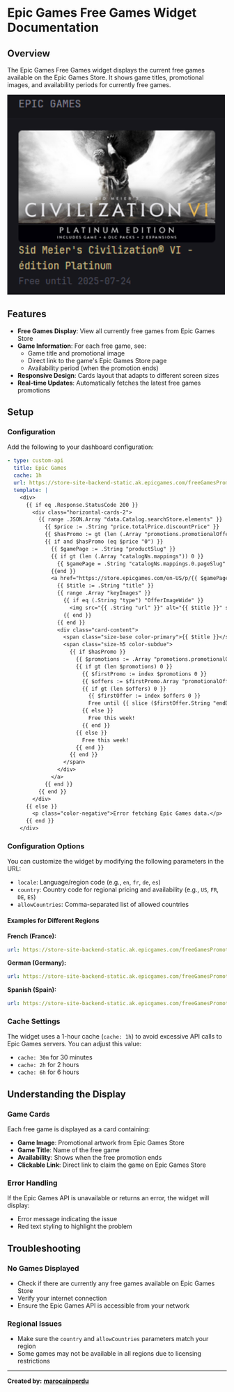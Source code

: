 # Epic Games Free Games Widget Documentation

## Overview

The Epic Games Free Games widget displays the current free games available on the Epic Games Store. It shows game titles, promotional images, and availability periods for currently free games.

<img style="width: 500px;" src="./preview.png" alt="Preview Image"/>

## Features

- **Free Games Display**: View all currently free games from Epic Games Store
- **Game Information**: For each free game, see:
  - Game title and promotional image
  - Direct link to the game's Epic Games Store page
  - Availability period (when the promotion ends)
- **Responsive Design**: Cards layout that adapts to different screen sizes
- **Real-time Updates**: Automatically fetches the latest free games promotions

## Setup

### Configuration

Add the following to your dashboard configuration:

```yaml
- type: custom-api
  title: Epic Games
  cache: 1h
  url: https://store-site-backend-static.ak.epicgames.com/freeGamesPromotions?locale=en&country=US&allowCountries=US
  template: |
    <div>
      {{ if eq .Response.StatusCode 200 }}
        <div class="horizontal-cards-2">
          {{ range .JSON.Array "data.Catalog.searchStore.elements" }}
            {{ $price := .String "price.totalPrice.discountPrice" }}
            {{ $hasPromo := gt (len (.Array "promotions.promotionalOffers")) 0 }}
            {{ if and $hasPromo (eq $price "0") }}
              {{ $gamePage := .String "productSlug" }}
              {{ if gt (len (.Array "catalogNs.mappings")) 0 }}
                {{ $gamePage = .String "catalogNs.mappings.0.pageSlug" }}
              {{end }}
              <a href="https://store.epicgames.com/en-US/p/{{ $gamePage }}" target="_blank" class="card">
                {{ $title := .String "title" }}
                {{ range .Array "keyImages" }}
                  {{ if eq (.String "type") "OfferImageWide" }}
                    <img src="{{ .String "url" }}" alt="{{ $title }}" style="width: 100%; max-width: 300px; height: 150px; object-fit: cover; border-radius: var(--border-radius);">
                  {{ end }}
                {{ end }}
                <div class="card-content">
                  <span class="size-base color-primary">{{ $title }}</span><br>
                  <span class="size-h5 color-subdue">
                    {{ if $hasPromo }}
                      {{ $promotions := .Array "promotions.promotionalOffers" }}
                      {{ if gt (len $promotions) 0 }}
                        {{ $firstPromo := index $promotions 0 }}
                        {{ $offers := $firstPromo.Array "promotionalOffers" }}
                        {{ if gt (len $offers) 0 }}
                          {{ $firstOffer := index $offers 0 }}
                          Free until {{ slice ($firstOffer.String "endDate") 0 10 }}
                        {{ else }}
                          Free this week!
                        {{ end }}
                      {{ else }}
                        Free this week!
                      {{ end }}
                    {{ end }}
                  </span>
                </div>
              </a>
            {{ end }}
          {{ end }}
        </div>
      {{ else }}
        <p class="color-negative">Error fetching Epic Games data.</p>
      {{ end }}
    </div>
```

### Configuration Options

You can customize the widget by modifying the following parameters in the URL:

- `locale`: Language/region code (e.g., `en`, `fr`, `de`, `es`)
- `country`: Country code for regional pricing and availability (e.g., `US`, `FR`, `DE`, `ES`)
- `allowCountries`: Comma-separated list of allowed countries

#### Examples for Different Regions

**French (France):**
```yaml
url: https://store-site-backend-static.ak.epicgames.com/freeGamesPromotions?locale=fr&country=FR&allowCountries=FR
```

**German (Germany):**
```yaml
url: https://store-site-backend-static.ak.epicgames.com/freeGamesPromotions?locale=de&country=DE&allowCountries=DE
```

**Spanish (Spain):**
```yaml
url: https://store-site-backend-static.ak.epicgames.com/freeGamesPromotions?locale=es&country=ES&allowCountries=ES
```

### Cache Settings

The widget uses a 1-hour cache (`cache: 1h`) to avoid excessive API calls to Epic Games servers. You can adjust this value:

- `cache: 30m` for 30 minutes
- `cache: 2h` for 2 hours
- `cache: 6h` for 6 hours

## Understanding the Display

### Game Cards

Each free game is displayed as a card containing:

- **Game Image**: Promotional artwork from Epic Games Store
- **Game Title**: Name of the free game
- **Availability**: Shows when the free promotion ends
- **Clickable Link**: Direct link to claim the game on Epic Games Store

### Error Handling

If the Epic Games API is unavailable or returns an error, the widget will display:
- Error message indicating the issue
- Red text styling to highlight the problem

## Troubleshooting

### No Games Displayed

- Check if there are currently any free games available on Epic Games Store
- Verify your internet connection
- Ensure the Epic Games API is accessible from your network

### Regional Issues

- Make sure the `country` and `allowCountries` parameters match your region
- Some games may not be available in all regions due to licensing restrictions

<hr>

**Created by:** [**marocainperdu**](https://github.com/marocainperdu)